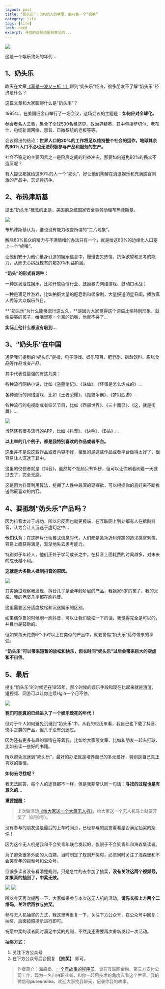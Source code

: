 ```yaml
---
layout: post
title: “奶头乐”：80%的人的嘴里，都叼着一个“奶嘴”
category: life
tags: [life]
lock: need
excerpt: 寻找的过程也是有意义的...
---
```


![](http://favorites.ren/assets/images/2020/it/naizui/naizui01.jpg) 

这是一个娱乐致死的年代...

## 1、奶头乐

昨天在文章[《真是一波又三折！》](https://mp.weixin.qq.com/s/2Kup02kSOALeYwJQ0L75qA)聊到“奶头乐”经济，很多朋友不了解“奶头乐”经济是什么？

这篇文章和大家聊聊什么是“奶头乐”？

1995年，在美国旧金山举行了一场会议，这场会议的主题是：**如何应对全球化。**

参会者名人云集，集合了全球500名经济界、政治界精英，其中包括萨切尔、老布什、电缆新闻网络、惠普、日微系统的老板等等。

会议得出的结论：**世界人口的20%的工作将足以维持整个社会的运作，地球其余的80%人口不必也无法积极参与产品和服务的生产。**

社会不稳定的主要因素之一是阶层之间的利益冲突，那要如何避免80%的民众不造反呢？

有人提议那就给这80%的人一个“奶头”，好让他们陶醉在消遣娱乐和充满感官刺激的产品中，忘记掉抗争。


## 2、布热津斯基

提出“奶头乐”概念的正是，美国前总统国家安全事务助理布热津斯基。

![](http://favorites.ren/assets/images/2020/it/naizui/naizui02.jpg) 

布热津斯基认为，谁也没有能力改变所谓的“二八现象”。

解除80%民众的精力与不满情绪的办法只有一个，就是给这80%的边缘化人口塞上一个“奶嘴”。

让他们安于为他们量身订造的娱乐信息中，慢慢丧失热情、抗争欲望和思考的能力，从而无心挑战现有的那20%利益阶层。

**“奶头”的形式有两种：**

一种是发泄性娱乐，比如开放色情行业、鼓励暴力网络游戏、鼓动口水战；

一种是满足性游戏，比如拍摄大量的肥皂剧和偶像剧，大量报道明星丑闻，播放真人秀等大众娱乐节目。

**“奶头乐”为什么能够流行这么久，**是因为大家觉得这个词语比喻特别形象，就像要哭的孩子，给嘴里塞一个空的奶嘴，他就不哭了...

**实际上他什么都没有吸到...**

## 3、“奶头乐”在中国

通常我们提到的“奶头乐”是指，电子游戏、娱乐项目、肥皂剧、碳酸饮料、膨胀食品等作品或者产品。

其中代表性最强的有这几类：

各种流行网络小说，比如《盗墓笔记》、《诛仙》、《坏蛋是怎么炼成的》...

各种流行的网络游戏，比如《王者荣耀》、《魔兽争霸》、《梦幻西游》...

各种流行的电视剧或者综艺节目，比如《西部世界》、《三十而已》、《这，就是街舞》...

![](http://favorites.ren/assets/images/2020/it/naizui/naizui03.jpg) 

当然还有很多流行的APP，比如《抖音》、《快手》、《B站》...

**以上举的几个例子，都是我特别喜欢的作品或者平台。**

这里并不是说这些作品或者内容不好，相反的是这些作品或者平台做得太好了，很容易让人沉迷于其中。

这里的佼佼者就是《抖音》，虽然每个视频只有15秒，但可以让你刷着刷着一天就过去了，完全无感。

这是因为抖音利用算法，挖掘了人性中最深的窥探欲，可以根据你的喜好来不断推送你最喜欢的内容。

## 4、要抵制“奶头乐”产品吗？

因为抖音太过于成功，所以它反面也就更极端，在互联网上到处都有人在抵制抖音，认为会让人沉迷于虚幻之中...

**他们认为**：在这碎片化快餐式信息时代，人们都是急功近利浮躁的追求感官刺激，容易上瘾获得满足，渐渐地失去思考能力。

特别对于年轻人，他们正处于学习成长之中，在抖音上面耗费的时间越多，对未来的成长越不利。

**这就是大多数人抵制抖音的原因。**

![](http://favorites.ren/assets/images/2020/it/naizui/naizui04.jpg) 

其实通过观察我发现，抖音几乎是全年龄阶层的产品，我姐家5岁的孩子、我的父亲、我的老婆几乎都在刷抖音。

这里需要区分适度放松和沉迷娱乐的区别。

如果偶尔累的时候刷一刷抖音，可以让我们放松一下的话，我觉得完全是可以的，并且也是鼓励的。

但如果每天花费6个小时以上在类似的产品中，就要警惕“奶头乐”给你带来的享受。

**“奶头乐”可以带来短暂的放松和快乐，但长时间“奶头乐”过后会带来巨大的空虚和不自信。**

## 5、最后

提出“奶头乐”的时候还在1955年，那个时候的娱乐手段和现在比起来就是渣渣，短视频、网游可以让你连续Hgih一个月不停。

![](http://favorites.ren/assets/images/2020/it/naizui/naizui05.jpg) 

**我们可能真的已经进入了一个娱乐致死的年代！**

但对于个人如何避免沉溺到“奶头乐”中，从我的经历来看，我自己也下载了抖音、快手之类的产品，但几乎没有沉迷过。

因为还有更多有趣的事情在等着我，比如给大家写文章、比如和朋友一起去打球、比如去读一些好的书籍。

所以避免沉迷到“奶头乐”，最好的办法就是培养自己的多元爱好，特别是自己真正喜欢的事情。

**如何去寻找呢？**

我无法回答，每个人的途径都不一样，但是我非常认同一句话：**寻找的过程也是有意义的...**



**重要提醒：**

>上次做活动[《给大家送一个大疆无人机》](https://mp.weixin.qq.com/s/QS8iTAgXTyvMnHdgTffOrw)，给大家送一个无人机马上就要开奖了（8月8号）。

没有参与的朋友这是最后的上车时间点，已经参与的朋友看看是否满足抽奖的条件！

因为这个无人机是我和不会笑青年联合发起的，仅限于不会笑青年和海森堡读者。

为了避免很多外面的人白嫖，当时制定了规则开奖时，必须同时关注了海森堡和不会笑青年的视频号和公众号。

但很多读者没有看清楚规则，只是急忙的去参加了抽奖，**没有关注这两个视频号，如果真的抽到了，中奖无效。**

![](http://favorites.ren/assets/images/2020/it/naizui/naizui06.jpg) 
![](http://favorites.ren/assets/images/2020/it/naizui/naizui07.jpg) 

所以今天再次提醒一下，大家如果参与本次送无人机的活动，**请先长按上方两个二维码，关注后再参与抽奖。**

参与无人机抽奖的方式，我这里再重复一下，关注下方公众号，在公众号中回复：抽奖，后面按照提示进行即可。

祝愿中奖的读者同时满足中奖的规则，不然我还需要再次重新发起一次活动。

**抽奖方式：**

1. 关注下方公众号
2. 在下方公众号后台回复 **【抽奖】** 即可。


>作者简介：海森堡，[一个有故事的程序员](http://www.intelyes.xyz/life/2020/03/25/fengkou-10year.html)。曾在互联网金融，第三方支付公司工作，现为一名自由职业者，和你一起用技术的角度去看这个世界。我的微信号**puresmilea**，欢迎大家找我聊天，记录你我的故事。








